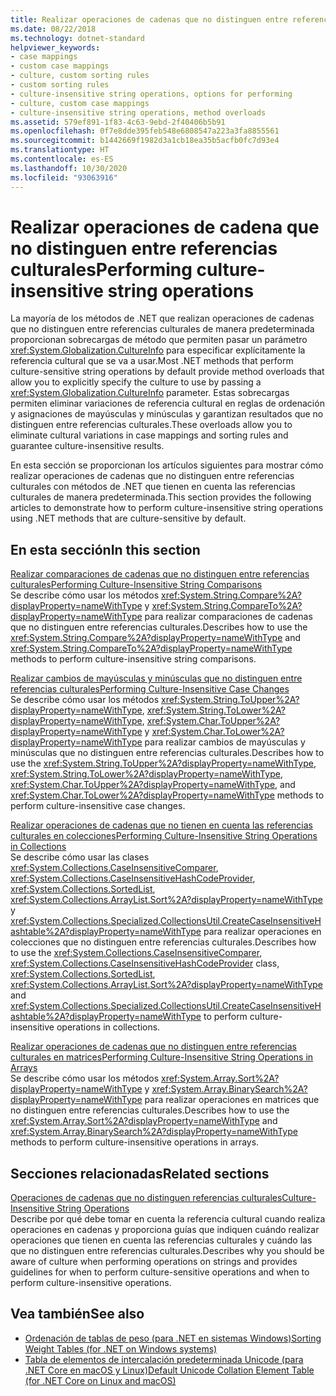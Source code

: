 ```yaml
---
title: Realizar operaciones de cadenas que no distinguen entre referencias culturales
ms.date: 08/22/2018
ms.technology: dotnet-standard
helpviewer_keywords:
- case mappings
- custom case mappings
- culture, custom sorting rules
- custom sorting rules
- culture-insensitive string operations, options for performing
- culture, custom case mappings
- culture-insensitive string operations, method overloads
ms.assetid: 579ef891-1f83-4c63-9ebd-2f40406b5b91
ms.openlocfilehash: 0f7e8dde395feb548e6808547a223a3fa8855561
ms.sourcegitcommit: b1442669f1982d3a1cb18ea35b5acfb0fc7d93e4
ms.translationtype: HT
ms.contentlocale: es-ES
ms.lasthandoff: 10/30/2020
ms.locfileid: "93063916"
---
```

# <a name="performing-culture-insensitive-string-operations"></a><span data-ttu-id="f3371-102">Realizar operaciones de cadena que no distinguen entre referencias culturales</span><span class="sxs-lookup"><span data-stu-id="f3371-102">Performing culture-insensitive string operations</span></span>

<span data-ttu-id="f3371-103">La mayoría de los métodos de .NET que realizan operaciones de cadenas que no distinguen entre referencias culturales de manera predeterminada proporcionan sobrecargas de método que permiten pasar un parámetro <xref:System.Globalization.CultureInfo> para especificar explícitamente la referencia cultural que se va a usar.</span><span class="sxs-lookup"><span data-stu-id="f3371-103">Most .NET methods that perform culture-sensitive string operations by default provide method overloads that allow you to explicitly specify the culture to use by passing a <xref:System.Globalization.CultureInfo> parameter.</span></span> <span data-ttu-id="f3371-104">Estas sobrecargas permiten eliminar variaciones de referencia cultural en reglas de ordenación y asignaciones de mayúsculas y minúsculas y garantizan resultados que no distinguen entre referencias culturales.</span><span class="sxs-lookup"><span data-stu-id="f3371-104">These overloads allow you to eliminate cultural variations in case mappings and sorting rules and guarantee culture-insensitive results.</span></span>  
  
 <span data-ttu-id="f3371-105">En esta sección se proporcionan los artículos siguientes para mostrar cómo realizar operaciones de cadenas que no distinguen entre referencias culturales con métodos de .NET que tienen en cuenta las referencias culturales de manera predeterminada.</span><span class="sxs-lookup"><span data-stu-id="f3371-105">This section provides the following articles to demonstrate how to perform culture-insensitive string operations using .NET methods that are culture-sensitive by default.</span></span>  
  
## <a name="in-this-section"></a><span data-ttu-id="f3371-106">En esta sección</span><span class="sxs-lookup"><span data-stu-id="f3371-106">In this section</span></span>  
 [<span data-ttu-id="f3371-107">Realizar comparaciones de cadenas que no distinguen entre referencias culturales</span><span class="sxs-lookup"><span data-stu-id="f3371-107">Performing Culture-Insensitive String Comparisons</span></span>](performing-culture-insensitive-string-comparisons.md)  
 <span data-ttu-id="f3371-108">Se describe cómo usar los métodos <xref:System.String.Compare%2A?displayProperty=nameWithType> y <xref:System.String.CompareTo%2A?displayProperty=nameWithType> para realizar comparaciones de cadenas que no distinguen entre referencias culturales.</span><span class="sxs-lookup"><span data-stu-id="f3371-108">Describes how to use the <xref:System.String.Compare%2A?displayProperty=nameWithType> and <xref:System.String.CompareTo%2A?displayProperty=nameWithType> methods to perform culture-insensitive string comparisons.</span></span>  
  
 [<span data-ttu-id="f3371-109">Realizar cambios de mayúsculas y minúsculas que no distinguen entre referencias culturales</span><span class="sxs-lookup"><span data-stu-id="f3371-109">Performing Culture-Insensitive Case Changes</span></span>](performing-culture-insensitive-case-changes.md)  
 <span data-ttu-id="f3371-110">Se describe cómo usar los métodos <xref:System.String.ToUpper%2A?displayProperty=nameWithType>, <xref:System.String.ToLower%2A?displayProperty=nameWithType>, <xref:System.Char.ToUpper%2A?displayProperty=nameWithType> y <xref:System.Char.ToLower%2A?displayProperty=nameWithType> para realizar cambios de mayúsculas y minúsculas que no distinguen entre referencias culturales.</span><span class="sxs-lookup"><span data-stu-id="f3371-110">Describes how to use the <xref:System.String.ToUpper%2A?displayProperty=nameWithType>, <xref:System.String.ToLower%2A?displayProperty=nameWithType>, <xref:System.Char.ToUpper%2A?displayProperty=nameWithType>, and <xref:System.Char.ToLower%2A?displayProperty=nameWithType> methods to perform culture-insensitive case changes.</span></span>  
  
 [<span data-ttu-id="f3371-111">Realizar operaciones de cadenas que no tienen en cuenta las referencias culturales en colecciones</span><span class="sxs-lookup"><span data-stu-id="f3371-111">Performing Culture-Insensitive String Operations in Collections</span></span>](performing-culture-insensitive-string-operations-in-collections.md)  
 <span data-ttu-id="f3371-112">Se describe cómo usar las clases <xref:System.Collections.CaseInsensitiveComparer>, <xref:System.Collections.CaseInsensitiveHashCodeProvider>, <xref:System.Collections.SortedList>, <xref:System.Collections.ArrayList.Sort%2A?displayProperty=nameWithType> y <xref:System.Collections.Specialized.CollectionsUtil.CreateCaseInsensitiveHashtable%2A?displayProperty=nameWithType> para realizar operaciones en colecciones que no distinguen entre referencias culturales.</span><span class="sxs-lookup"><span data-stu-id="f3371-112">Describes how to use the <xref:System.Collections.CaseInsensitiveComparer>, <xref:System.Collections.CaseInsensitiveHashCodeProvider> class, <xref:System.Collections.SortedList>, <xref:System.Collections.ArrayList.Sort%2A?displayProperty=nameWithType> and <xref:System.Collections.Specialized.CollectionsUtil.CreateCaseInsensitiveHashtable%2A?displayProperty=nameWithType> to perform culture-insensitive operations in collections.</span></span>  
  
 [<span data-ttu-id="f3371-113">Realizar operaciones de cadenas que no distinguen entre referencias culturales en matrices</span><span class="sxs-lookup"><span data-stu-id="f3371-113">Performing Culture-Insensitive String Operations in Arrays</span></span>](performing-culture-insensitive-string-operations-in-arrays.md)  
 <span data-ttu-id="f3371-114">Se describe cómo usar los métodos <xref:System.Array.Sort%2A?displayProperty=nameWithType> y <xref:System.Array.BinarySearch%2A?displayProperty=nameWithType> para realizar operaciones en matrices que no distinguen entre referencias culturales.</span><span class="sxs-lookup"><span data-stu-id="f3371-114">Describes how to use the <xref:System.Array.Sort%2A?displayProperty=nameWithType> and <xref:System.Array.BinarySearch%2A?displayProperty=nameWithType> methods to perform culture-insensitive operations in arrays.</span></span>  
  
## <a name="related-sections"></a><span data-ttu-id="f3371-115">Secciones relacionadas</span><span class="sxs-lookup"><span data-stu-id="f3371-115">Related sections</span></span>  
 [<span data-ttu-id="f3371-116">Operaciones de cadenas que no distinguen referencias culturales</span><span class="sxs-lookup"><span data-stu-id="f3371-116">Culture-Insensitive String Operations</span></span>](culture-insensitive-string-operations.md)  
 <span data-ttu-id="f3371-117">Describe por qué debe tomar en cuenta la referencia cultural cuando realiza operaciones en cadenas y proporciona guías que indiquen cuándo realizar operaciones que tienen en cuenta las referencias culturales y cuándo las que no distinguen entre referencias culturales.</span><span class="sxs-lookup"><span data-stu-id="f3371-117">Describes why you should be aware of culture when performing operations on strings and provides guidelines for when to perform culture-sensitive operations and when to perform culture-insensitive operations.</span></span>

## <a name="see-also"></a><span data-ttu-id="f3371-118">Vea también</span><span class="sxs-lookup"><span data-stu-id="f3371-118">See also</span></span>

- [<span data-ttu-id="f3371-119">Ordenación de tablas de peso (para .NET en sistemas Windows)</span><span class="sxs-lookup"><span data-stu-id="f3371-119">Sorting Weight Tables (for .NET on Windows systems)</span></span>](https://www.microsoft.com/download/details.aspx?id=10921)
- [<span data-ttu-id="f3371-120">Tabla de elementos de intercalación predeterminada Unicode (para .NET Core en macOS y Linux)</span><span class="sxs-lookup"><span data-stu-id="f3371-120">Default Unicode Collation Element Table (for .NET Core on Linux and macOS)</span></span>](https://www.unicode.org/Public/UCA/latest/allkeys.txt)
